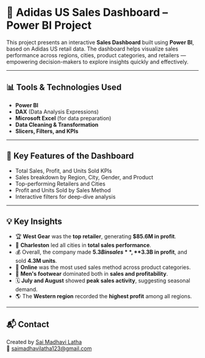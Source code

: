 # 👟 Adidas US Sales Dashboard – Power BI Project

This project presents an interactive **Sales Dashboard** built using **Power BI**, based on Adidas US retail data. The dashboard helps visualize sales performance across regions, cities, product categories, and retailers — empowering decision-makers to explore insights quickly and effectively.

---

## 📊 Tools & Technologies Used

- **Power BI**
- **DAX** (Data Analysis Expressions)
- **Microsoft Excel** (for data preparation)
- **Data Cleaning & Transformation**
- **Slicers, Filters, and KPIs**

---

## 📌 Key Features of the Dashboard

- Total Sales, Profit, and Units Sold KPIs
- Sales breakdown by Region, City, Gender, and Product
- Top-performing Retailers and Cities
- Profit and Units Sold by Sales Method
- Interactive filters for deep-dive analysis

---

## 💡 Key Insights

- 🏆 **West Gear** was the **top retailer**, generating **$85.6M in profit**.
- 📍 **Charleston** led all cities in **total sales performance**.
- 💰 Overall, the company made **$5.3B in sales**, **$3.3B in profit**, and sold **4.3M units**.
- 🛒 **Online** was the most used sales method across product categories.
- 👟 **Men's footwear** dominated both in **sales and profitability**.
- 🗓️ **July and August** showed **peak sales activity**, suggesting seasonal demand.
- 🌎 The **Western region** recorded the **highest profit** among all regions.

---

## 📬 Contact

Created by [Sai Madhavi Latha](https://www.linkedin.com/in/sai-madhavi-latha-maddali)  
📧 saimadhavilatha123@gmail.com
